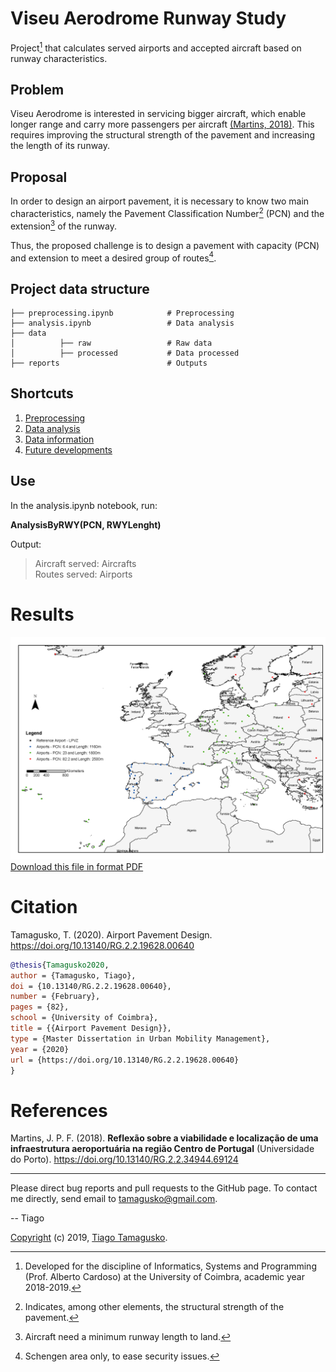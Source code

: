 # Viseu Aerodrome Runway Study

Project[^1] that calculates served airports and accepted aircraft based on runway characteristics.

## Problem

Viseu Aerodrome is interested in servicing bigger aircraft, which enable longer range and carry more passengers per aircraft [(Martins, 2018)](#references). This requires improving the structural strength of the pavement and increasing the length of its runway.

## Proposal

In order to design an airport pavement, it is necessary to know two main characteristics, namely the Pavement Classification Number[^2] (PCN) and the extension[^3] of the runway.

Thus, the proposed challenge is to design a pavement with capacity (PCN) and extension to meet a desired group of routes[^4].

[^1]: Developed for the discipline of Informatics, Systems and Programming (Prof. Alberto Cardoso) at the University of Coimbra, academic year 2018-2019.
[^2]: Indicates, among other elements, the structural strength of the pavement.
[^3]: Aircraft need a minimum runway length to land.
[^4]: Schengen area only, to ease security issues.

## Project data structure

    ├── preprocessing.ipynb            # Preprocessing 
    ├── analysis.ipynb                 # Data analysis
    ├── data                  
    │          ├── raw                 # Raw data
    │          ├── processed           # Data processed
    ├── reports                        # Outputs

## Shortcuts

1. [Preprocessing](preprocessing.ipynb)  
2. [Data analysis](analysis.ipynb)
3. [Data information](/data)
4. [Future developments](TODO.md)

## Use

In the analysis.ipynb notebook, run:

**AnalysisByRWY(PCN, RWYLenght)**

Output:

> Aircraft served: Aircrafts  
> Routes served: Airports

# Results

![](/reports/20191229Results.png)
[Download this file in format PDF](/reports/20191229Results.pdf)

# Citation

Tamagusko, T. (2020). Airport Pavement Design. https://doi.org/10.13140/RG.2.2.19628.00640

```bibtex
@thesis{Tamagusko2020,
author = {Tamagusko, Tiago},
doi = {10.13140/RG.2.2.19628.00640},
number = {February},
pages = {82},
school = {University of Coimbra},
title = {{Airport Pavement Design}},
type = {Master Dissertation in Urban Mobility Management},
year = {2020}
url = {https://doi.org/10.13140/RG.2.2.19628.00640}
}
```

# References

Martins, J. P. F. (2018). 
**Reflexão sobre a viabilidade e localização de uma infraestrutura aeroportuária na região Centro de Portugal** (Universidade do Porto). https://doi.org/10.13140/RG.2.2.34944.69124

---

Please direct bug reports and pull requests to the GitHub page. To contact me directly, send email to [tamagusko@gmail.com](mailto:tamagusko@gmail.com).

-- Tiago

[Copyright](LICENSE) (c) 2019, [Tiago Tamagusko](https://github.com/tamagusko).
